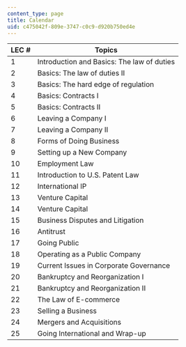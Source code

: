 ```yaml
---
content_type: page
title: Calendar
uid: c475042f-809e-3747-c0c9-d920b750ed4e
---
```


| LEC # | Topics |
| --- | --- |
| 1 | Introduction and Basics: The law of duties |
| 2 | Basics: The law of duties II |
| 3 | Basics: The hard edge of regulation |
| 4 | Basics: Contracts I |
| 5 | Basics: Contracts II |
| 6 | Leaving a Company I |
| 7 | Leaving a Company II |
| 8 | Forms of Doing Business |
| 9 | Setting up a New Company |
| 10 | Employment Law |
| 11 | Introduction to U.S. Patent Law |
| 12 | International IP |
| 13 | Venture Capital |
| 14 | Venture Capital |
| 15 | Business Disputes and Litigation |
| 16 | Antitrust |
| 17 | Going Public |
| 18 | Operating as a Public Company |
| 19 | Current Issues in Corporate Governance |
| 20 | Bankruptcy and Reorganization I |
| 21 | Bankruptcy and Reorganization II |
| 22 | The Law of E-commerce |
| 23 | Selling a Business |
| 24 | Mergers and Acquisitions |
| 25 | Going International and Wrap-up